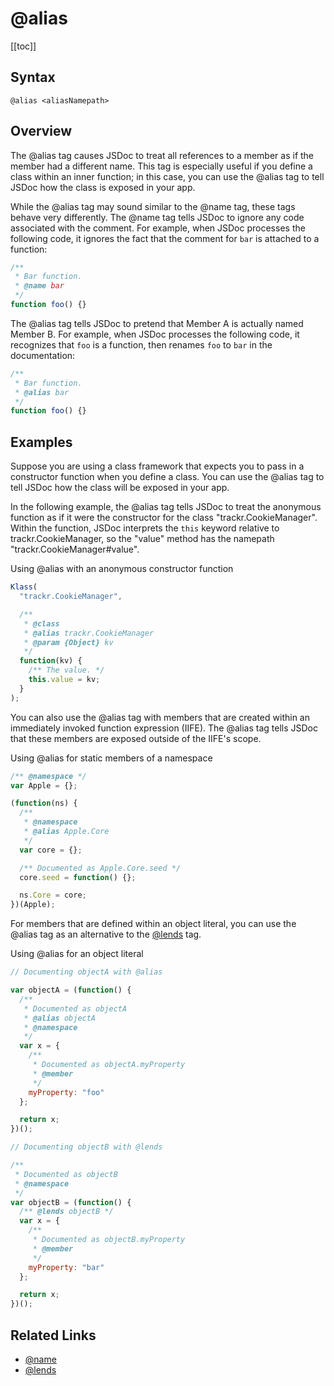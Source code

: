 # @alias

[[toc]]

## Syntax

`@alias <aliasNamepath>`

## Overview

The @alias tag causes JSDoc to treat all references to a member as if the member had a different name. This tag is especially useful if you define a class within an inner function; in this case, you can use the @alias tag to tell JSDoc how the class is exposed in your app.

While the @alias tag may sound similar to the @name tag, these tags behave very differently. The @name tag tells JSDoc to ignore any code associated with the comment. For example, when JSDoc processes the following code, it ignores the fact that the comment for `bar` is attached to a function:

```js
/**
 * Bar function.
 * @name bar
 */
function foo() {}
```

The @alias tag tells JSDoc to pretend that Member A is actually named Member B. For example, when JSDoc processes the following code, it recognizes that `foo` is a function, then renames `foo` to `bar` in the documentation:

```js
/**
 * Bar function.
 * @alias bar
 */
function foo() {}
```

## Examples

Suppose you are using a class framework that expects you to pass in a constructor function when you define a class. You can use the @alias tag to tell JSDoc how the class will be exposed in your app.

In the following example, the @alias tag tells JSDoc to treat the anonymous function as if it were the constructor for the class "trackr.CookieManager". Within the function, JSDoc interprets the `this` keyword relative to trackr.CookieManager, so the "value" method has the namepath "trackr.CookieManager#value".

Using @alias with an anonymous constructor function

```js
Klass(
  "trackr.CookieManager",

  /**
   * @class
   * @alias trackr.CookieManager
   * @param {Object} kv
   */
  function(kv) {
    /** The value. */
    this.value = kv;
  }
);
```

You can also use the @alias tag with members that are created within an immediately invoked function expression (IIFE). The @alias tag tells JSDoc that these members are exposed outside of the IIFE's scope.

Using @alias for static members of a namespace

```js
/** @namespace */
var Apple = {};

(function(ns) {
  /**
   * @namespace
   * @alias Apple.Core
   */
  var core = {};

  /** Documented as Apple.Core.seed */
  core.seed = function() {};

  ns.Core = core;
})(Apple);
```

For members that are defined within an object literal, you can use the @alias tag as an alternative to the [@lends](./lends.md) tag.

Using @alias for an object literal

```js
// Documenting objectA with @alias

var objectA = (function() {
  /**
   * Documented as objectA
   * @alias objectA
   * @namespace
   */
  var x = {
    /**
     * Documented as objectA.myProperty
     * @member
     */
    myProperty: "foo"
  };

  return x;
})();

// Documenting objectB with @lends

/**
 * Documented as objectB
 * @namespace
 */
var objectB = (function() {
  /** @lends objectB */
  var x = {
    /**
     * Documented as objectB.myProperty
     * @member
     */
    myProperty: "bar"
  };

  return x;
})();
```

## Related Links

- [@name](./name.md)
- [@lends](./lends.md)
